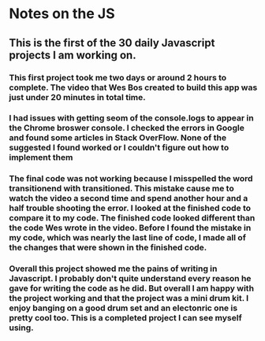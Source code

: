# Notes on the JS

## This is the first of the 30 daily Javascript projects I am working on.

### This first project took me two days or around 2 hours to complete. The video that Wes Bos created to build this app was just under 20 minutes in total time.

### I had issues with getting seom of the console.logs to appear in the Chrome broswer console. I checked the errors in Google and found some articles in Stack OverFlow. None of the suggested I found worked or I couldn't figure out how to implement them

### The final code was not working because I misspelled the word transitionend with transitioned. This mistake cause me to watch the video a second time and spend another hour and a half trouble shooting the error. I looked at the finished code to compare it to my code. The finished code looked different than the code Wes wrote in the video. Before I found the mistake in my code, which was nearly the last line of code, I made all of the changes that were shown in the finished code.

### Overall this project showed me the pains of writing in Javascript. I probably don't quite understand every reason he gave for writing the code as he did. But overall I am happy with the project working and that the project was a mini drum kit. I enjoy banging on a good drum set and an electonric one is pretty cool too. This is a completed project I can see myself using.
